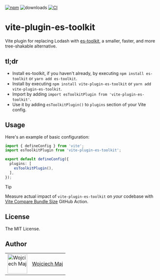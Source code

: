 [![npm](https://img.shields.io/npm/v/vite-plugin-es-toolkit.svg)](https://www.npmjs.com/package/vite-plugin-es-toolkit) ![downloads](https://img.shields.io/npm/dt/vite-plugin-es-toolkit.svg) [![CI](https://github.com/wojtekmaj/vite-plugin-es-toolkit/actions/workflows/ci.yml/badge.svg)](https://github.com/wojtekmaj/vite-plugin-es-toolkit/actions)

# vite-plugin-es-toolkit

Vite plugin for replacing Lodash with [es-toolkit](https://es-toolkit.slash.page/), a smaller, faster, and more tree-shakable alternative.

## tl;dr

- Install es-toolkit, if you haven't already, by executing `npm install es-toolkit` or `yarn add es-toolkit`.
- Install by executing `npm install vite-plugin-es-toolkit` or `yarn add vite-plugin-es-toolkit`.
- Import by adding `import esToolkitPlugin from 'vite-plugin-es-toolkit'`.
- Use it by adding `esToolkitPlugin()` to `plugins` section of your Vite config.

## Usage

Here's an example of basic configuration:

```ts
import { defineConfig } from 'vite';
import esToolkitPlugin from 'vite-plugin-es-toolkit';

export default defineConfig({
  plugins: [
    esToolkitPlugin(),
  ],
});
```

> [!TIP]
> Measure actual impact of `vite-plugin-es-toolkit` on _your_ codebase with [Vite Compare Bundle Size](https://github.com/marketplace/actions/vite-compare-bundle-size) GitHub Action.

## License

The MIT License.

## Author

<table>
  <tr>
    <td >
      <img src="https://avatars.githubusercontent.com/u/5426427?v=4&s=128" width="64" height="64" alt="Wojciech Maj">
    </td>
    <td>
      <a href="https://github.com/wojtekmaj">Wojciech Maj</a>
    </td>
  </tr>
</table>
